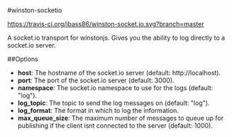 #winston-socketio

https://travis-ci.org/jbass86/winston-socket.io.svg?branch=master

A socket.io transport for winstonjs.  Gives you the ability to log directly to a socket.io server.

##Options

* __host__: The hostname of the socket.io server (default: http://localhost).
* __port__: The port of the socket.io server (default: 3000).
* __namespace__: The socket.io namespace to use for the logs (default: "log").
* __log_topic__: The topic to send the log messages on (default: "log").
* __log_format__: The format in which to log the information.
* __max_queue_size__: The maximum number of messages to queue up for publishing if the client isnt connected to the server (default: 1000).
